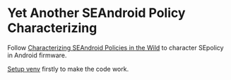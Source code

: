 # Yet Another SEAndroid Policy Characterizing

Follow  [Characterizing SEAndroid Policies in the Wild](https://arxiv.org/pdf/1510.05497.pdf) to character SEpolicy in Android firmware.

[Setup venv](https://github.com/dm4sec/BigMAC) firstly to make the code work.

